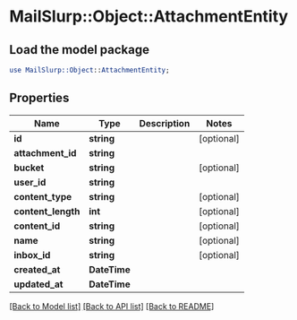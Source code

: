 # MailSlurp::Object::AttachmentEntity

## Load the model package
```perl
use MailSlurp::Object::AttachmentEntity;
```

## Properties
Name | Type | Description | Notes
------------ | ------------- | ------------- | -------------
**id** | **string** |  | [optional] 
**attachment_id** | **string** |  | 
**bucket** | **string** |  | [optional] 
**user_id** | **string** |  | 
**content_type** | **string** |  | [optional] 
**content_length** | **int** |  | [optional] 
**content_id** | **string** |  | [optional] 
**name** | **string** |  | [optional] 
**inbox_id** | **string** |  | [optional] 
**created_at** | **DateTime** |  | 
**updated_at** | **DateTime** |  | 

[[Back to Model list]](../README#documentation-for-models) [[Back to API list]](../README#documentation-for-api-endpoints) [[Back to README]](../README)


